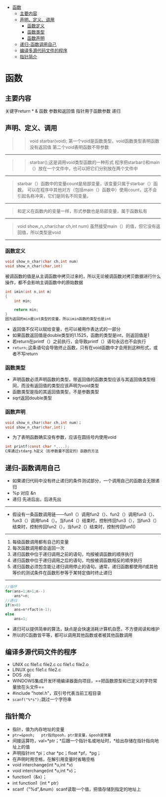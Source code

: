 
<!-- @import "[TOC]" {cmd="toc" depthFrom=1 depthTo=6 orderedList=false} -->

<!-- code_chunk_output -->

- [函数](#函数)
  - [主要内容](#主要内容)
  - [声明、定义、调用](#声明-定义-调用)
    - [函数定义](#函数定义)
    - [函数类型](#函数类型)
    - [函数声明](#函数声明)
  - [递归-函数调用自己](#递归-函数调用自己)
  - [编译多源代码文件的程序](#编译多源代码文件的程序)
  - [指针简介](#指针简介)

<!-- /code_chunk_output -->


# 函数
## 主要内容
关键字return * & 函数 参数和返回值 指针用于函数参数 递归
## 声明、定义、调用
>> void starbar(void);
第一个void是函数类型，void函数类型表明函数没有返回值
第二个void表明函数不带参数
---
>>starbar();这是调用void类型函数的一种形式
程序把starbar()和main（）放在一个文件中，也可以把它们分别放在两个文件中
---
>starbar（）函数中的变量count是局部变量，该变量只属于starbar（）函数。
可以在程序中其他对方（包括main（）函数中）使用count，这不会引起名称冲突，它们是同名不同变量。
---
>和定义在函数内的变量一样，形式参数也是局部变量，属于函数私有
---
> void show_n_char(char ch,int num)
虽然接受main（）的值，但它没有返回值，所以类型是void
---
### 函数定义
```c
void show_n_char(char ch,int num)
void show_n_char(char,int)
```
被调函数的值是从主调函数中拷贝过来的，所以无论被调函数对拷贝数据进行什么操作，都不会影响主调函数中的原始数据
```c
int imin(int n,int m)
{
    int min;

    return min;
}
因为返回的min是int类型的变量，所以imin函数的类型也是int
```
- 返回值不仅可以赋给变量，也可以被用作表达式的一部分
- 如果函数返回值是double类型的1.1525，函数的类型是int，则返回值是1
- 若return在printf（）之前执行，会导致printf（）语句永远也不会执行
- ```return;```这条语句会导致终止函数，只有在void函数中才会用到这种形式，或者不写return
### 函数类型
- 声明函数必须声明函数的类型，带返回值的函数类型应该与其返回值类型相同，而没有返回值的类型应该声明为void类型
- 函数类型是指的其返回值类型，不是参数类型
- sqrt返回double类型
### 函数声明
```c
void show_n_char(char ch,int num)；
void show_n_char(char,int)；
```
- 为了表明函数确实没有参数，应该在圆括号内使用void
```c
int printf(const char *,...);
C库通过stdarg.h定义（形参数量不固定的）函数的方法
```
## 递归-函数调用自己
- 如果递归代码中没有终止递归的条件测试部分，一个调用自己的函数会无限递归
- %p  对应  &n
- 递归 先进后出，后进先出
---
- 假设有一条函数调用链——fun1（）调用fun2（）、fun2（）调用fun3（）、fun3（）调用fun4（）。当fun4（）结束时，控制传回fun3（），当fun3（）结束时，控制传回fun2（），当fun2（）结束时，控制传回fun1()
---
1. 每级函数调用都有自己的变量
2. 每次函数调用都会返回一次
3. 递归函数中位于递归调用之前的语句，均按被调函数的顺序执行
4. 递归函数中位于递归调用之后的语句，均按被调函数相反的顺序执行
5. 递归函数必须包含能让递归调用停止的语句。通常，递归函数都使用if或其他等价的测试条件在函数形参等于某特定值时终止递归
---
```c
//循环
for(ans=1;n>1;n--)
    ans*=n;
//递归
if(n>0)
    ans=n*rfact(n-1);
else
    ans=1;
```
- 递归可以提供简单的算法，缺点是会快速消耗计算机自愿，不方便阅读和维护
- 所以的C函数皆平等，都可以调用其他函数或者被其他函数调用
## 编译多源代码文件的程序
- UNIX cc file1.c file2.c
  cc file1.c file2.o
- LINUX gcc file1.c file2.c
- DOS .obj
- WINDOWS集成开发环境编译器面向项目，==把函数原型和已定义的字符常量放在头文件==
- #include "hotel.h"，双引号代表当前工程目录
- ``scanf("%*s");``跳过一个字符串
## 指针简介
- 指针，值为内存地址的变量
- `ptr=&pooh;   ptr指向pooh，ptr是变量，&pooh是常量`
- 间接运算符，val=*ptr；*后跟一个指针名或地址时，*给出存储在指针指向地址上的值
- 声明指针int *pi；char *pc；float *pf，*pg；
- 在声明时用空格，在解引用变量时省略空格
- void interchange(int *u,int *v)
- void interchange(int *u,int *v)；
- function1（&x）；
- int function1（int * ptr）
- scanf（"%d",&num）scanf读取一个值，把值存储到指定的地址上


